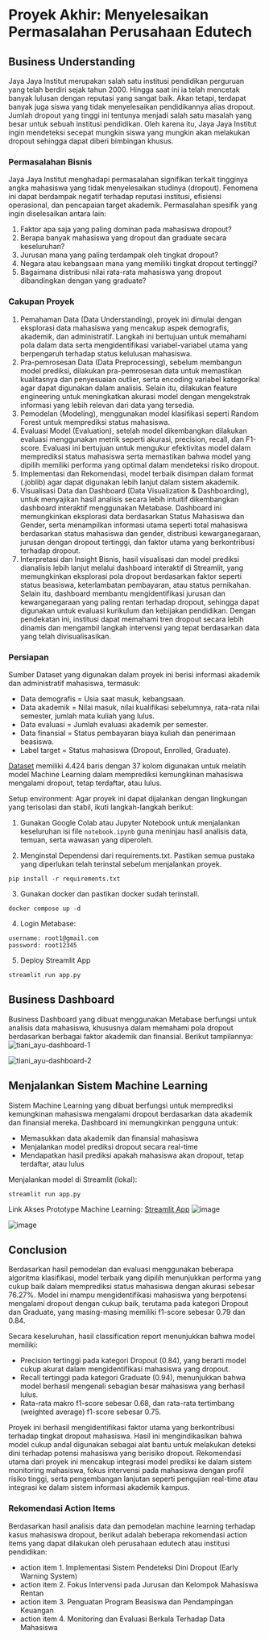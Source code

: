 # Proyek Akhir: Menyelesaikan Permasalahan Perusahaan Edutech

## Business Understanding
Jaya Jaya Institut merupakan salah satu institusi pendidikan perguruan yang telah berdiri sejak tahun 2000. Hingga saat ini ia telah mencetak banyak lulusan dengan reputasi yang sangat baik. Akan tetapi, terdapat banyak juga siswa yang tidak menyelesaikan pendidikannya alias dropout. Jumlah dropout yang tinggi ini tentunya menjadi salah satu masalah yang besar untuk sebuah institusi pendidikan. Oleh karena itu, Jaya Jaya Institut ingin mendeteksi secepat mungkin siswa yang mungkin akan melakukan dropout sehingga dapat diberi bimbingan khusus.

### Permasalahan Bisnis
Jaya Jaya Institut menghadapi permasalahan signifikan terkait tingginya angka mahasiswa yang tidak menyelesaikan studinya (dropout). Fenomena ini dapat berdampak negatif terhadap reputasi institusi, efisiensi operasional, dan pencapaian target akademik. Permasalahan spesifik yang ingin diselesaikan antara lain:
1. Faktor apa saja yang paling dominan pada mahasiswa dropout?
2. Berapa banyak mahasiswa yang dropout dan graduate secara keseluruhan?
3. Jurusan mana yang paling terdampak oleh tingkat dropout?
4. Negara atau kebangsaan mana yang memiliki tingkat dropout tertinggi?
5. Bagaimana distribusi nilai rata-rata mahasiswa yang dropout dibandingkan dengan yang graduate?

### Cakupan Proyek
1. Pemahaman Data (Data Understanding), proyek ini dimulai dengan eksplorasi data mahasiswa yang mencakup aspek demografis, akademik, dan administratif. Langkah ini bertujuan untuk memahami pola dalam data serta mengidentifikasi variabel-variabel utama yang berpengaruh terhadap status kelulusan mahasiswa.
2. Pra-pemrosesan Data (Data Preprocessing), sebelum membangun model prediksi, dilakukan pra-pemrosesan data untuk memastikan kualitasnya dan penyesuaian outlier, serta encoding variabel kategorikal agar dapat digunakan dalam analisis. Selain itu, dilakukan feature engineering untuk meningkatkan akurasi model dengan mengekstrak informasi yang lebih relevan dari data yang tersedia.
3. Pemodelan (Modeling), menggunakan model klasifikasi seperti Random Forest untuk memprediksi status mahasiswa.
4. Evaluasi Model (Evaluation), setelah model dikembangkan dilakukan evaluasi menggunakan metrik seperti akurasi, precision, recall, dan F1-score. Evaluasi ini bertujuan untuk mengukur efektivitas model dalam memprediksi status mahasiswa serta memastikan bahwa model yang dipilih memiliki performa yang optimal dalam mendeteksi risiko dropout.
5. Implementasi dan Rekomendasi, model terbaik disimpan dalam format (.joblib) agar dapat digunakan lebih lanjut dalam sistem akademik.
6. Visualisasi Data dan Dashboard (Data Visualization & Dashboarding), untuk menyajikan hasil analisis secara lebih intuitif dikembangkan dashboard interaktif menggunakan Metabase. Dashboard ini memungkinkan eksplorasi data berdasarkan Status Mahasiswa dan Gender, serta menampilkan informasi utama seperti total mahasiswa berdasarkan status mahasiswa dan gender, distribusi kewarganegaraan, jurusan dengan dropout tertinggi, dan faktor utama yang berkontribusi terhadap dropout.
7. Interpretasi dan Insight Bisnis, hasil visualisasi dan model prediksi dianalisis lebih lanjut melalui dashboard interaktif di Streamlit, yang memungkinkan eksplorasi pola dropout berdasarkan faktor seperti status beasiswa, keterlambatan pembayaran, atau status pernikahan. Selain itu, dashboard membantu mengidentifikasi jurusan dan kewarganegaraan yang paling rentan terhadap dropout, sehingga dapat digunakan untuk evaluasi kurikulum dan kebijakan pendidikan. Dengan pendekatan ini, institusi dapat memahami tren dropout secara lebih dinamis dan mengambil langkah intervensi yang tepat berdasarkan data yang telah divisualisasikan.

### Persiapan

Sumber Dataset yang digunakan dalam proyek ini berisi informasi akademik dan administratif mahasiswa, termasuk:
- Data demografis = Usia saat masuk, kebangsaan.
- Data akademik = Nilai masuk, nilai kualifikasi sebelumnya, rata-rata nilai semester, jumlah mata kuliah yang lulus.
- Data evaluasi = Jumlah evaluasi akademik per semester.
- Data finansial = Status pembayaran biaya kuliah dan penerimaan beasiswa.
- Label target = Status mahasiswa (Dropout, Enrolled, Graduate).

[Dataset](https://github.com/dicodingacademy/dicoding_dataset/blob/main/students_performance/data.csv)
memiliki 4.424 baris dengan 37 kolom digunakan untuk melatih model Machine Learning dalam memprediksi kemungkinan mahasiswa mengalami dropout, tetap terdaftar, atau lulus.

Setup environment:
Agar proyek ini dapat dijalankan dengan lingkungan yang terisolasi dan stabil, ikuti langkah-langkah berikut:

1. Gunakan Google Colab atau Jupyter Notebook untuk menjalankan keseluruhan isi file `notebook.ipynb` guna meninjau hasil analisis data, temuan, serta wawasan yang diperoleh.

2. Menginstal Dependensi dari requirements.txt. Pastikan semua pustaka yang diperlukan telah terinstal sebelum menjalankan proyek.

```
pip install -r requirements.txt
```

3. Gunakan docker dan pastikan docker sudah terinstall.

```
docker compose up -d
```

4. Login Metabase:

```
username: root1@gmail.com
password: root12345
```

5. Deploy Streamlit App
```
streamlit run app.py
```


## Business Dashboard
Business Dashboard yang dibuat menggunakan Metabase berfungsi untuk analisis data mahasiswa, khususnya dalam memahami pola dropout berdasarkan berbagai faktor akademik dan finansial.  Berikut tampilannya:
![tiani_ayu-dashboard-1](https://github.com/user-attachments/assets/38126783-949f-4bce-ad87-22bffb9ceca9)

 ![tiani_ayu-dashboard-2](https://github.com/user-attachments/assets/0060e2d0-11cd-4b34-99d1-7cb11a9460c4)

## Menjalankan Sistem Machine Learning
Sistem Machine Learning yang dibuat berfungsi untuk memprediksi kemungkinan mahasiswa mengalami dropout berdasarkan data akademik dan finansial mereka. Dashboard ini memungkinkan pengguna untuk: 
- Memasukkan data akademik dan finansial mahasiswa
- Menjalankan model prediksi dropout secara real-time
- Mendapatkan hasil prediksi apakah mahasiswa akan dropout, tetap terdaftar, atau lulus

Menjalankan model di Streamlit (lokal):
```
streamlit run app.py
```
Link Akses Prototype Machine Learning: [Streamlit App](https://dudidudidam.streamlit.app/)
![image](https://github.com/user-attachments/assets/58a8ff17-e011-4767-8803-45c3712a9e59)

![image](https://github.com/user-attachments/assets/f3f3dd9e-40ba-4602-9ba5-a5e2f68fab09)

## Conclusion
Berdasarkan hasil pemodelan dan evaluasi menggunakan beberapa algoritma klasifikasi, model terbaik yang dipilih menunjukkan performa yang cukup baik dalam memprediksi status mahasiswa dengan akurasi sebesar 76.27%. Model ini mampu mengidentifikasi mahasiswa yang berpotensi mengalami dropout dengan cukup baik, terutama pada kategori Dropout dan Graduate, yang masing-masing memiliki f1-score sebesar 0.79 dan 0.84.

Secara keseluruhan, hasil classification report menunjukkan bahwa model memiliki:
- Precision tertinggi pada kategori Dropout (0.84), yang berarti model cukup akurat dalam mengidentifikasi mahasiswa yang dropout.
- Recall tertinggi pada kategori Graduate (0.94), menunjukkan bahwa model berhasil mengenali sebagian besar mahasiswa yang berhasil lulus.
- Rata-rata makro f1-score sebesar 0.68, dan rata-rata tertimbang (weighted average) f1-score sebesar 0.75.

Proyek ini berhasil mengidentifikasi faktor utama yang berkontribusi terhadap tingkat dropout mahasiswa. Hasil ini mengindikasikan bahwa model cukup andal digunakan sebagai alat bantu untuk melakukan deteksi dini terhadap potensi mahasiswa yang berisiko dropout. Rekomendasi utama dari proyek ini mencakup integrasi model prediksi ke dalam sistem monitoring mahasiswa, fokus intervensi pada mahasiswa dengan profil risiko tinggi, serta pengembangan lanjutan seperti pengujian real-time atau integrasi ke dalam sistem informasi akademik kampus. 

### Rekomendasi Action Items
Berdasarkan hasil analisis data dan pemodelan machine learning terhadap kasus mahasiswa dropout, berikut adalah beberapa rekomendasi action items yang dapat dilakukan oleh perusahaan edutech atau institusi pendidikan:
- action item 1. Implementasi Sistem Pendeteksi Dini Dropout (Early Warning System)
- action item 2. Fokus Intervensi pada Jurusan dan Kelompok Mahasiswa Rentan
- action item 3. Penguatan Program Beasiswa dan Pendampingan Keuangan
- action item 4. Monitoring dan Evaluasi Berkala Terhadap Data Mahasiswa
